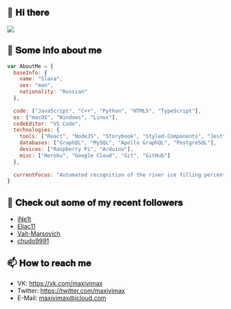 ## 👋 𝐇𝐢 𝐭𝐡𝐞𝐫𝐞
<img src="https://i.pinimg.com/originals/3b/83/15/3b83155598486234070d9f736a9e389d.png">

## 📃 𝐒𝐨𝐦𝐞 𝐢𝐧𝐟𝐨 𝐚𝐛𝐨𝐮𝐭 𝐦𝐞

```javascript
var AboutMe = {
  baseInfo: {
    name: "Slava",
    sex: "man",
    nationality: "Russian"
  },
  
  code: ["JavaScript", "C++", "Python", "HTML5", "TypeScript"],
  os: ["macOS", "Windows", "Linux"],
  codeEditor: "VS Code",
  technologies: {
    tools: ["React", "NodeJS", "Storybook", "Styled-Components", "Jest", "Docker"],
    databases: ["GraphQL", "MySQL", "Apollo GraphQL", "PostgreSQL"],
    devices: ["Raspberry Pi", "Arduino"],
    misc: ["Heroku", "Google Cloud", "Git", "GitHub"]
  },
  
  currentFocus: "Automated recognition of the river ice filling percentage, push-up counting device"
}
```

## 👯 𝐂𝐡𝐞𝐜𝐤 𝐨𝐮𝐭 𝐬𝐨𝐦𝐞 𝐨𝐟 𝐦𝐲 𝐫𝐞𝐜𝐞𝐧𝐭 𝐟𝐨𝐥𝐥𝐨𝐰𝐞𝐫𝐬

- [iNe1t](https://github.com/iNe1t)
- [Eliac11](https://github.com/Eliac11)
- [Vait-Marsovich](https://github.com/Vait-Marsovich)
- [chudo9991](https://github.com/chudo9991)

## 📫 𝐇𝐨𝐰 𝐭𝐨 𝐫𝐞𝐚𝐜𝐡 𝐦𝐞

-  VK: https://vk.com/maxivimax
-  Twitter: https://twitter.com/maxivimax
-  E-Mail: maxivimax@icloud.com
